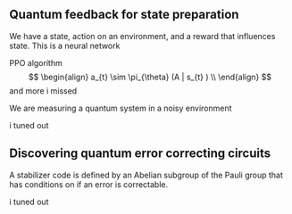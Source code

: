 
## Quantum feedback for state preparation

We have a state, action on an environment, and a reward that influences state. This is a neural network

PPO algorithm
$$
\begin{align}
a_{t} \sim  \pi_{\theta} (A | s_{t} ) \\  
\end{align}
$$
and more i missed

We are measuring a quantum system in a noisy environment


i tuned out
## Discovering quantum error correcting circuits


A stabilizer code is defined by an Abelian subgroup of the Pauli group that has conditions on if an error is correctable. 


i tuned out